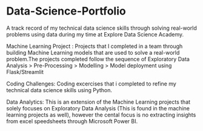 # Data-Science-Portfolio
A track record of my technical data science skills through solving real-world problems using data during my time at Explore Data Science Academy.

Machine Learning Project :
Projects that I completed  in a team through building Machine Learning models that are used to solve a real-world problem.The projects completed follow the sequence of Exploratory Data Analysis > Pre-Processing > Modelling > Model deployment using Flask/Streamlit

Coding Challenges:
Coding excercises that i completed to refine my technical data science skills using Python. 

Data Analytics:
This is an extension of the Machine Learning projects that solely focuses on Exploratory Data Analysis (This is found in the machine learning projects as well), however the cental focus is no extracting insights from excel speedsheets through Microsoft Power BI. 
